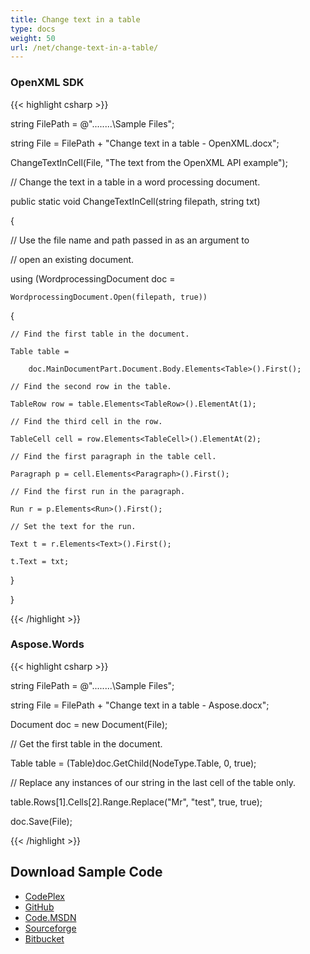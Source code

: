 ```yaml
---
title: Change text in a table
type: docs
weight: 50
url: /net/change-text-in-a-table/
---
```


### **OpenXML SDK**
{{< highlight csharp >}}

 string FilePath = @"..\..\..\..\Sample Files\";

string File = FilePath + "Change text in a table - OpenXML.docx";

ChangeTextInCell(File, "The text from the OpenXML API example");

// Change the text in a table in a word processing document.

public static void ChangeTextInCell(string filepath, string txt)

{

// Use the file name and path passed in as an argument to 

// open an existing document.            

using (WordprocessingDocument doc =

    WordprocessingDocument.Open(filepath, true))

{

    // Find the first table in the document.

    Table table =

        doc.MainDocumentPart.Document.Body.Elements<Table>().First();

    // Find the second row in the table.

    TableRow row = table.Elements<TableRow>().ElementAt(1);

    // Find the third cell in the row.

    TableCell cell = row.Elements<TableCell>().ElementAt(2);

    // Find the first paragraph in the table cell.

    Paragraph p = cell.Elements<Paragraph>().First();

    // Find the first run in the paragraph.

    Run r = p.Elements<Run>().First();

    // Set the text for the run.

    Text t = r.Elements<Text>().First();

    t.Text = txt;

}

}


{{< /highlight >}}
### **Aspose.Words**
{{< highlight csharp >}}



string FilePath = @"..\..\..\..\Sample Files\";

string File = FilePath + "Change text in a table - Aspose.docx";

Document doc = new Document(File);

// Get the first table in the document.

Table table = (Table)doc.GetChild(NodeType.Table, 0, true);



// Replace any instances of our string in the last cell of the table only.

table.Rows[1].Cells[2].Range.Replace("Mr", "test", true, true);

doc.Save(File);


{{< /highlight >}}
## **Download Sample Code**
- [CodePlex](https://asposewordsopenxml.codeplex.com/releases/view/620544)
- [GitHub](https://github.com/aspose-words/Aspose.Words-for-.NET/releases/tag/AsposeWordsVsOpenXMLv1.2)
- [Code.MSDN](https://code.msdn.microsoft.com/Code-Comparison-of-Common-4ffff4d7#content)
- [Sourceforge](https://sourceforge.net/projects/asposeopenxml/files/Aspose.Words%20Vs%20OpenXML/Change%20text%20in%20a%20table%20\(Aspose.Words\).zip/download)
- [Bitbucket](https://bitbucket.org/asposemarketplace/aspose-for-openxml/downloads/Change%20text%20in%20a%20table%20\(Aspose.Words\).zip)
